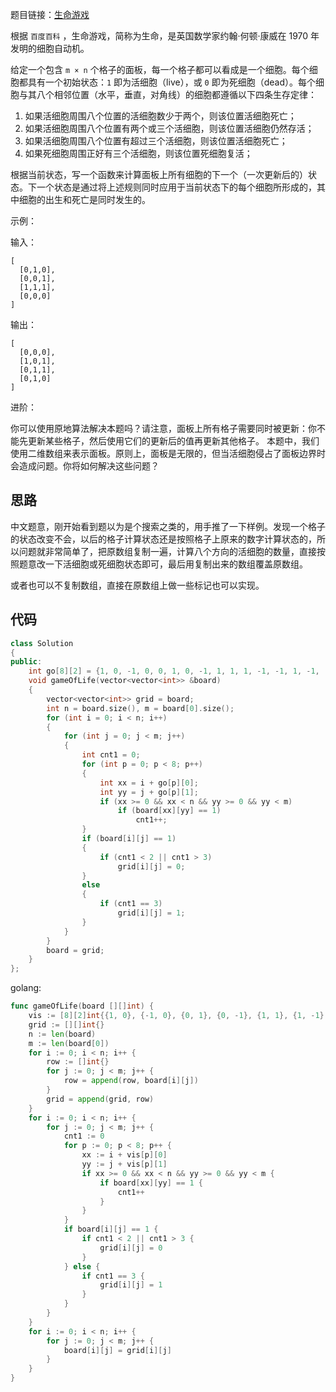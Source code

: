 题目链接：[生命游戏](https://leetcode-cn.com/problems/game-of-life/)

根据 `百度百科` ，生命游戏，简称为生命，是英国数学家约翰·何顿·康威在 1970 年发明的细胞自动机。

给定一个包含 `m × n` 个格子的面板，每一个格子都可以看成是一个细胞。每个细胞都具有一个初始状态：`1` 即为活细胞（live），或 `0` 即为死细胞（dead）。每个细胞与其八个相邻位置（水平，垂直，对角线）的细胞都遵循以下四条生存定律：

1. 如果活细胞周围八个位置的活细胞数少于两个，则该位置活细胞死亡；
2. 如果活细胞周围八个位置有两个或三个活细胞，则该位置活细胞仍然存活；
3. 如果活细胞周围八个位置有超过三个活细胞，则该位置活细胞死亡；
4. 如果死细胞周围正好有三个活细胞，则该位置死细胞复活；

根据当前状态，写一个函数来计算面板上所有细胞的下一个（一次更新后的）状态。下一个状态是通过将上述规则同时应用于当前状态下的每个细胞所形成的，其中细胞的出生和死亡是同时发生的。

示例：

输入： 
```
[
  [0,1,0],
  [0,0,1],
  [1,1,1],
  [0,0,0]
]
```
输出：
```
[
  [0,0,0],
  [1,0,1],
  [0,1,1],
  [0,1,0]
]
```

进阶：

你可以使用原地算法解决本题吗？请注意，面板上所有格子需要同时被更新：你不能先更新某些格子，然后使用它们的更新后的值再更新其他格子。
本题中，我们使用二维数组来表示面板。原则上，面板是无限的，但当活细胞侵占了面板边界时会造成问题。你将如何解决这些问题？

## 思路

中文题意，刚开始看到题以为是个搜索之类的，用手推了一下样例。发现一个格子的状态改变不会，以后的格子计算状态还是按照格子上原来的数字计算状态的，所以问题就非常简单了，把原数组复制一遍，计算八个方向的活细胞的数量，直接按照题意改一下活细胞或死细胞状态即可，最后用复制出来的数组覆盖原数组。

或者也可以不复制数组，直接在原数组上做一些标记也可以实现。

## 代码

```cpp
class Solution
{
public:
    int go[8][2] = {1, 0, -1, 0, 0, 1, 0, -1, 1, 1, 1, -1, -1, 1, -1, -1};
    void gameOfLife(vector<vector<int>> &board)
    {
        vector<vector<int>> grid = board;
        int n = board.size(), m = board[0].size();
        for (int i = 0; i < n; i++)
        {
            for (int j = 0; j < m; j++)
            {
                int cnt1 = 0;
                for (int p = 0; p < 8; p++)
                {
                    int xx = i + go[p][0];
                    int yy = j + go[p][1];
                    if (xx >= 0 && xx < n && yy >= 0 && yy < m)
                        if (board[xx][yy] == 1)
                            cnt1++;
                }
                if (board[i][j] == 1)
                {
                    if (cnt1 < 2 || cnt1 > 3)
                        grid[i][j] = 0;
                }
                else
                {
                    if (cnt1 == 3)
                        grid[i][j] = 1;
                }
            }
        }
        board = grid;
    }
};
```

golang:

```go
func gameOfLife(board [][]int) {
	vis := [8][2]int{{1, 0}, {-1, 0}, {0, 1}, {0, -1}, {1, 1}, {1, -1}, {-1, 1}, {-1, -1}}
	grid := [][]int{}
	n := len(board)
	m := len(board[0])
	for i := 0; i < n; i++ {
		row := []int{}
		for j := 0; j < m; j++ {
			row = append(row, board[i][j])
		}
		grid = append(grid, row)
	}
	for i := 0; i < n; i++ {
		for j := 0; j < m; j++ {
			cnt1 := 0
			for p := 0; p < 8; p++ {
				xx := i + vis[p][0]
				yy := j + vis[p][1]
				if xx >= 0 && xx < n && yy >= 0 && yy < m {
					if board[xx][yy] == 1 {
						cnt1++
					}
				}
			}
			if board[i][j] == 1 {
				if cnt1 < 2 || cnt1 > 3 {
					grid[i][j] = 0
				}
			} else {
				if cnt1 == 3 {
					grid[i][j] = 1
				}
			}
		}
	}
	for i := 0; i < n; i++ {
		for j := 0; j < m; j++ {
			board[i][j] = grid[i][j]
		}
	}
}
```

